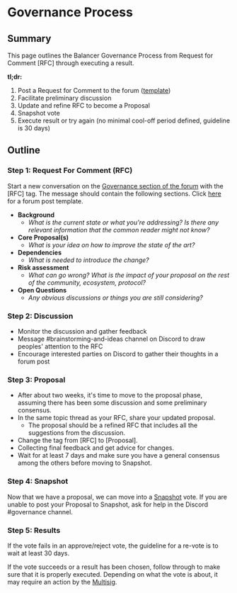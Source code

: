 # Governance Process

## Summary

This page outlines the Balancer Governance Process from Request for Comment \[RFC] through executing a result.&#x20;

**tl;dr:**

1. Post a Request for Comment to the forum ([template](rfc-proposal-forum-post-template.md))
2. Facilitate preliminary discussion
3. Update and refine RFC to become a Proposal
4. Snapshot vote
5. Execute result or try again (no minimal cool-off period defined, guideline is 30 days)

## Outline

### Step 1: **Request For Comment (RFC)**

Start a new conversation on the [Governance section of the forum](https://forum.balancer.fi/c/governance/7) with the \[RFC] tag. The message should contain the following sections. Click [here](rfc-proposal-forum-post-template.md) for a forum post template.

* **Background**
  * _What is the current state or what you're addressing? Is there any relevant information that the common reader might not know?_
* **Core Proposal(s)**
  * _What is your idea on how to improve the state of the art?_
* **Dependencies**
  * _What is needed to introduce the change?_
* **Risk assessment**
  * _What can go wrong? What is the impact of your proposal on the rest of the community, ecosystem, protocol?_
* **Open Questions**
  * _Any obvious discussions or things you are still considering?_

### **Step 2: Discussion**

* Monitor the discussion and gather feedback
* Message #brainstorming-and-ideas channel on Discord to draw peoples' attention to the RFC
* Encourage interested parties on Discord to gather their thoughts in a forum post

### **Step 3: Proposal**

* After about two weeks, it's time to move to the proposal phase, assuming there has been some discussion and some preliminary consensus.
* In the same topic thread as your RFC, share your updated proposal.
  * The proposal should be a refined RFC that includes all the suggestions from the discussion.
* Change the tag from \[RFC] to \[Proposal].
* Collecting final feedback and get advice for changes.&#x20;
* Wait for at least 7 days and make sure you have a general consensus among the others before moving to Snapshot.

### **Step 4: Snapshot**

Now that we have a proposal, we can move into a [Snapshot](https://vote.balancer.fi) vote. If you are unable to post your Proposal to Snapshot, ask for help in the Discord #governance channel.&#x20;

### Step 5: Results

If the vote fails in an approve/reject vote, the guideline for a re-vote is to wait at least 30 days.&#x20;

If the vote succeeds or a result has been chosen, follow through to make sure that it is properly executed. Depending on what the vote is about, it may require an action by the [Multisig](../multisig/).

